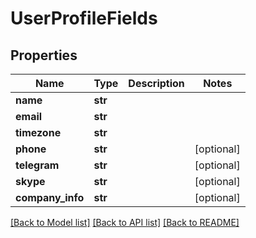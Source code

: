 # UserProfileFields

## Properties
Name | Type | Description | Notes
------------ | ------------- | ------------- | -------------
**name** | **str** |  | 
**email** | **str** |  | 
**timezone** | **str** |  | 
**phone** | **str** |  | [optional] 
**telegram** | **str** |  | [optional] 
**skype** | **str** |  | [optional] 
**company_info** | **str** |  | [optional] 

[[Back to Model list]](../README.md#documentation-for-models) [[Back to API list]](../README.md#documentation-for-api-endpoints) [[Back to README]](../README.md)


